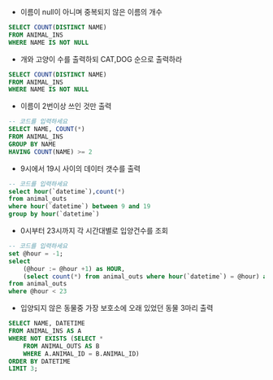 



* 이름이 null이 아니며 중복되지 않은 이름의 개수
```sql
SELECT COUNT(DISTINCT NAME)
FROM ANIMAL_INS
WHERE NAME IS NOT NULL
```

* 개와 고양이 수를 출력하되 CAT,DOG 순으로 출력하라
```sql
SELECT COUNT(DISTINCT NAME)
FROM ANIMAL_INS
WHERE NAME IS NOT NULL
```
* 이름이 2번이상 쓰인 것만 출력
```sql
-- 코드를 입력하세요
SELECT NAME, COUNT(*)
FROM ANIMAL_INS
GROUP BY NAME
HAVING COUNT(NAME) >= 2
```

* 9시에서 19시 사이의 데이터 갯수를 출력
```sql
-- 코드를 입력하세요
select hour(`datetime`),count(*)
from animal_outs
where hour(`datetime`) between 9 and 19
group by hour(`datetime`)
```

* 0시부터 23시까지 각 시간대별로 입양건수를 조회
```sql
-- 코드를 입력하세요
set @hour = -1;
select
    (@hour := @hour +1) as HOUR,
    (select count(*) from animal_outs where hour(`datetime`) = @hour) as `COUNT`
from animal_outs 
where @hour < 23
```


* 입양되지 않은 동물중 가장 보호소에 오래 있었던 동물 3마리 출력
```sql
SELECT NAME, DATETIME
FROM ANIMAL_INS AS A
WHERE NOT EXISTS (SELECT *
    FROM ANIMAL_OUTS AS B
    WHERE A.ANIMAL_ID = B.ANIMAL_ID)
ORDER BY DATETIME
LIMIT 3;
```
<!--stackedit_data:
eyJoaXN0b3J5IjpbMjEzNTY3ODA1MiwyMDc5MzIxNjU3LC05ND
UwMTEwNjksMjc1NjEzNjEsLTk3ODQyNTAzNyw1NzM2OTU0NDcs
LTE2NTI3MjUyNjQsMjAzMDI4MDc5XX0=
-->